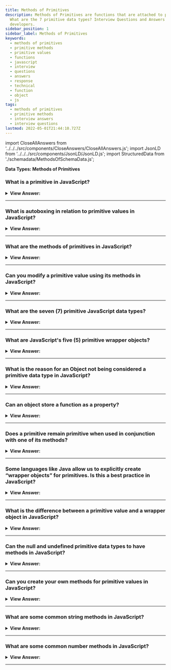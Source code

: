 ```yaml
---
title: Methods of Primitives
description: Methods of Primitives are functions that are attached to primitive values.
  What are the 7 primitive data types? Interview Questions and Answers for
  developers.
sidebar_position: 1
sidebar_label: Methods of Primitives
keywords:
  - methods of primitives
  - primitive methods
  - primitive values
  - functions
  - javascript
  - interview
  - questions
  - answers
  - response
  - technical
  - function
  - object
  - js
tags:
  - methods of primitives
  - primitive methods
  - interview answers
  - interview questions
lastmod: 2022-05-01T21:44:10.727Z
---
```


import CloseAllAnswers from '../../../src/components/CloseAnswers/CloseAllAnswers.js';
import JsonLD from '../../../src/components/JsonLD/JsonLD.js';
import StructuredData from './schemadata/MethodsOfSchemaData.js';

<JsonLD data={StructuredData} />

<head>
  <title>Methods of Primitives | JavaScript Frontend Phone Interview</title>
</head>

**Data Types: Methods of Primitives**

<CloseAllAnswers />

### What is a primitive in JavaScript?

<details>
  <summary><strong>View Answer:</strong></summary>
  <div>
  <div><strong>Interview Response:</strong> A primitive is a basic data type that represents a single, immutable value, such as a string, number, boolean, null, undefined, symbol, or bigint.
  </div><br />
  <div><strong className="codeExample">Code Example:</strong><br /><br />

  <div></div>

Here is an example that shows how primitive types work in JavaScript:

```javascript
let stringPrimitive = "Hello, World!"; // String primitive
let numberPrimitive = 123; // Number primitive
let booleanPrimitive = true; // Boolean primitive
let nullPrimitive = null; // Null, which is a primitive with one null value
let undefinedPrimitive = undefined; // Undefined, a primitive that represents no value or no object

console.log(typeof stringPrimitive); // "string"
console.log(typeof numberPrimitive); // "number"
console.log(typeof booleanPrimitive); // "boolean"
console.log(typeof nullPrimitive); // "object" (this is a known JavaScript oddity, typeof null returns "object")
console.log(typeof undefinedPrimitive); // "undefined"

// Bonus: Symbol type, introduced in ES6
let symbolPrimitive = Symbol("symbol");
console.log(typeof symbolPrimitive); // "symbol"

// Bonus: BigInt type, introduced in ES10
let bigIntPrimitive = 10n;
console.log(typeof bigIntPrimitive); // "bigint"
```

Each `console.log` statement logs the type of each primitive to the console. Note the `typeof` operator in JavaScript is used to find out the type of a JavaScript variable.

  </div>
  </div>
</details>

---

### What is autoboxing in relation to primitive values in JavaScript?

<details>
  <summary><strong>View Answer:</strong></summary>
  <div>
  <div><strong>Interview Response:</strong> Autoboxing in JavaScript is the automatic conversion of primitive data types (string, number, boolean, etc.) into their corresponding object wrappers (String, Number, Boolean) when a method is invoked on them.
  </div><br/>
  <div><strong>Technical Details:</strong> In JavaScript, autoboxing is the process by which primitive types are automatically converted to their associated object types (wrapper objects) when a method is called on them. This is possible because JavaScript has built-in constructor functions, String, Number, Boolean, and Symbol, which correspond to the string, number, boolean, and symbol primitive types. These constructor functions can create objects that behave similarly to their respective primitives.<br/><br/>For instance, when you call a method on a string primitive, JavaScript automatically "boxes" the string primitive in a String object so that the method can be executed. Once the operation is completed, it is converted back ("unboxed") to a primitive. This process is abstracted away from the developer, hence the term "autoboxing".
  </div>
  </div>
</details>

---

### What are the methods of primitives in JavaScript?

<details>
  <summary><strong>View Answer:</strong></summary>
  <div>
  <div><strong>Interview Response:</strong> Each primitive type has a set of methods associated with it that allow you to perform common operations on values of that type. For example, the toUpperCase() method can be used on strings to convert them to uppercase.
  </div><br/>
  <div><strong>Technical Details:</strong> In JavaScript, primitives are not objects and therefore cannot have methods. However, JavaScript has a feature known as "autoboxing", where it allows you to access string, number, boolean and symbol primitives as if they were objects and provides several methods you can use on these primitive values. This is achieved by automatically converting the primitive to an object wrapper when a method is called, then discarding the object wrapper when the operation is complete.
  </div><br />
  <div><strong className="codeExample">Code Example:</strong><br /><br />

  <div></div>

Here are examples for each primitive type:

**String methods**:

```javascript
let text = 'Hello, World!';

console.log(text.toUpperCase()); // "HELLO, WORLD!"
console.log(text.includes('World')); // true
console.log(text.charAt(0)); // "H"
console.log(text.split(',')); // ["Hello", " World!"]
```

**Number methods**:

```javascript
let num = 12345.6789;

console.log(num.toFixed(2)); // "12345.68" - format number with 2 decimal places
console.log(num.toExponential(3)); // "1.235e+4" - returns a string, with the number written into exponential notation, a rounded and followed by "e", followed by the number of zeros.
console.log(num.toString()); // "12345.6789" - convert number to string
```

**Boolean methods**:

```javascript
let bool = true;

console.log(bool.toString()); // "true"
```

---

:::note
Note that null and undefined primitive types do not have any associated methods. Also remember, these methods do not change the original value, but rather return a new value.
:::

  </div>
  </div>
</details>

---

### Can you modify a primitive value using its methods in JavaScript?

<details>
  <summary><strong>View Answer:</strong></summary>
  <div>
  <div><strong>Interview Response:</strong> No, because primitives are immutable, you cannot modify them using methods. Instead, methods return new values.
  </div>
  </div>
</details>

---

### What are the seven (7) primitive JavaScript data types?

<details>
  <summary><strong>View Answer:</strong></summary>
  <div>
  <div><strong>Interview Response:</strong> The seven JavaScript primitives include String, Symbol, Boolean, BigInt, number, null, and undefined data types. These represent basic values that can be manipulated in JavaScript code.
  </div>
  </div>
</details>

---

### What are JavaScript's five (5) primitive wrapper objects?

<details>
  <summary><strong>View Answer:</strong></summary>
  <div>
  <div><strong>Interview Response:</strong> In JavaScript, there are five primitive wrapper objects, which are used to wrap the corresponding primitive data types. These include String, Symbol, BigInt, Boolean, and Number, allowing access to additional methods and properties.
  </div><br />
  <div><strong className="codeExample">Code Example:</strong><br /><br />

  <div></div>

```js
let language = 'JavaScript';
let s = language.substring(4);
console.log(s); // logs Script

// WHAT'S ACTUALLY HAPPENING BEHIND THE SCENES!

let language = 'JavaScript';

// behind the scenes of the language.substring(4);
let tmp = new String(language);
str = temp.substring(4);
temp = null;
```

  </div>
  </div>
</details>

---

### What is the reason for an Object not being considered a primitive data type in JavaScript?

<details>
  <summary><strong>View Answer:</strong></summary>
  <div>
  <div><strong>Interview Response:</strong> Primitive data types have a single value, while objects can hold multiple values in collections and more intricate structures.
</div><br />
  <div><strong className="codeExample">Code Example:</strong><br /><br />

  <div></div>

```js
// String primitive
let str = 'hello'; // holds one value

// Object is Special
let user = {
  name: 'Jane', // holds multiple key/value pairs.
  age: 30,
};
```

  </div>
  </div>
</details>

---

### Can an object store a function as a property?

<details>
  <summary><strong>View Answer:</strong></summary>
  <div>
  <div><strong>Interview Response:</strong> Yes, an object can store a function as a property. In JavaScript, functions are first-class objects, enabling them to be assigned as object properties.
</div><br />
  <div><strong className="codeExample">Code Example:</strong><br /><br />

  <div></div>

```js
let john = {
  name: 'John',
  sayHi: function () {
    console.log('Hi buddy!');
  },
};

john.sayHi(); // Hi buddy!
```

  </div>
  </div>
</details>

---

### Does a primitive remain primitive when used in conjunction with one of its methods?

<details>
  <summary><strong>View Answer:</strong></summary>
  <div>
  <div><strong>Interview Response:</strong> When a primitive is used in conjunction with one of its methods, it is temporarily converted into an object. After execution, it reverts back to a primitive.
  </div><br />
  <div><strong className="codeExample">Code Example:</strong><br /><br />

  <div></div>

```js
let str = 'Hello';

console.log(str.toUpperCase()); // returns string "HELLO"
```

  </div>
  </div>
</details>

---

### Some languages like Java allow us to explicitly create “wrapper objects” for primitives. Is this a best practice in JavaScript?

<details>
  <summary><strong>View Answer:</strong></summary>
  <div>
  <div><strong>Interview Response:</strong> No, creating wrapper objects for primitives in JavaScript is not considered a best practice, as it can result in unnecessary memory usage and performance overhead.</div><br />
  <div><strong>Technical Response:</strong> Technically, this can be done in JavaScript, but it is not recommended based on the specifications. There are several unintended consequences of using this practice, which should be avoided. A best practice is to use Number and Boolean object wrappers without the new operator.
  </div><br />
  <div><strong className="codeExample">Code Example:</strong><br /><br />

  <div></div>

```js
console.log(typeof 0); // "number"

console.log(typeof new Number(0)); // "object"! – not a number Huh!

// Objects are always truthy in if, so here the console.log will show up:

let zero = new Number(0);

if (zero) {
  // zero is true, because it's an object
  console.log('zero is truthy!?!');
}

// this is entirely valid:

let num = Number('123'); // convert a string to number
```

  </div>
  </div>
</details>

---

### What is the difference between a primitive value and a wrapper object in JavaScript?

<details>
  <summary><strong>View Answer:</strong></summary>
  <div>
  <div><strong>Interview Response:</strong> A primitive value is an immutable value representing a single, simple data entity, while a wrapper object is a mutable object used to represent and manipulate the corresponding primitive value.
  </div>
  </div>
</details>

---

### Can the null and undefined primitive data types to have methods in JavaScript?

<details>
  <summary><strong>View Answer:</strong></summary>
  <div>
  <div><strong>Interview Response:</strong> No, they are considered the most primitive data types. They both have no wrapper objects and do not provide any methods.
</div><br />
  <div><strong className="codeExample">Code Example:</strong><br /><br />

  <div></div>

```js
console.log('Hello'.test); // return undefined, but shows no error

console.log(null.test); // returns type error

console.log(undefined.test); // returns type error
```

  </div>
  </div>
</details>

---

### Can you create your own methods for primitive values in JavaScript?  

<details>
  <summary><strong>View Answer:</strong></summary>
  <div>
  <div><strong>Interview Response:</strong> Yes, you can create your own methods for primitive values in JavaScript by adding properties and methods to the prototype of the corresponding wrapper object (e.g. Number.prototype, String.prototype).
  </div><br/>
  <div><strong className="codeExample">Code Example:</strong><br /><br />

  <div></div>

```js
String.prototype.customMethod = function() {
  return "Custom method called on: " + this;
};

var message = "Hello, JavaScript!"; // primitive string

console.log(message.customMethod()); // Output: "Custom method called on: Hello, JavaScript!"
```

  </div>
  </div>
</details>

---

### What are some common string methods in JavaScript?

<details>
  <summary><strong>View Answer:</strong></summary>
  <div>
  <div><strong>Interview Response:</strong> Some common string methods in JavaScript include toUpperCase(), toLowerCase(), slice(), indexOf(), replace(), concat(), and trim().
  </div>
  </div>
</details>

---

### What are some common number methods in JavaScript?

<details>
  <summary><strong>View Answer:</strong></summary>
  <div>
  <div><strong>Interview Response:</strong> Some common number methods in JavaScript include toFixed(), toPrecision(), toString(), parseInt(), and parseFloat().
  </div>
  </div>
</details>

---
